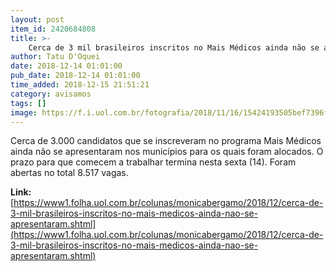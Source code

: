 ```yaml
---
layout: post
item_id: 2420684808
title: >-
    Cerca de 3 mil brasileiros inscritos no Mais Médicos ainda não se apresentaram
author: Tatu D'Oquei
date: 2018-12-14 01:01:00
pub_date: 2018-12-14 01:01:00
time_added: 2018-12-15 21:51:21
category: avisamos
tags: []
image: https://f.i.uol.com.br/fotografia/2018/11/16/15424193505bef7396f059e_1542419350_3x2_rt.jpg
---
```


Cerca de 3.000 candidatos que se inscreveram no programa Mais Médicos ainda não se apresentaram nos municípios para os quais foram alocados. O prazo para que comecem a trabalhar termina nesta sexta (14). Foram abertas no total 8.517 vagas.

**Link:** [https://www1.folha.uol.com.br/colunas/monicabergamo/2018/12/cerca-de-3-mil-brasileiros-inscritos-no-mais-medicos-ainda-nao-se-apresentaram.shtml](https://www1.folha.uol.com.br/colunas/monicabergamo/2018/12/cerca-de-3-mil-brasileiros-inscritos-no-mais-medicos-ainda-nao-se-apresentaram.shtml)

